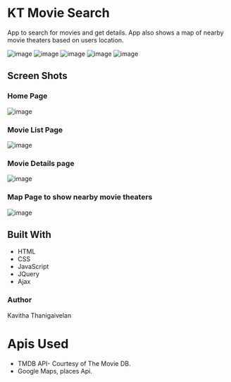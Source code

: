 
# KT Movie Search

App to search for movies and get details. App also shows a map of nearby movie theaters based on users location.

![image](https://user-images.githubusercontent.com/33758117/35697000-d0a830b4-073d-11e8-96ca-3490dbf67271.png)
![image](https://user-images.githubusercontent.com/33758117/35697007-d6aacd82-073d-11e8-8ba3-466d9f901565.png)
![image](https://user-images.githubusercontent.com/33758117/35697018-ddb1761c-073d-11e8-809d-099af50d975c.png)
![image](https://user-images.githubusercontent.com/33758117/35697029-e318a238-073d-11e8-860a-4f4a157c6982.png)
![image](https://user-images.githubusercontent.com/33758117/35697040-e8f8ef00-073d-11e8-993c-0f78b938da60.png)

## Screen Shots
### Home Page
![image](https://user-images.githubusercontent.com/33758117/35697000-d0a830b4-073d-11e8-96ca-3490dbf67271.png)

### Movie List Page
![image](https://user-images.githubusercontent.com/33758117/35697007-d6aacd82-073d-11e8-8ba3-466d9f901565.png)

### Movie Details page
![image](https://user-images.githubusercontent.com/33758117/35697018-ddb1761c-073d-11e8-809d-099af50d975c.png)

### Map Page to show nearby movie theaters
![image](https://user-images.githubusercontent.com/33758117/35697040-e8f8ef00-073d-11e8-993c-0f78b938da60.png)

## Built With
- HTML
- CSS
- JavaScript
- JQuery
- Ajax

### Author
Kavitha Thanigaivelan

# Apis Used
- TMDB API- Courtesy of The Movie DB.
- Google Maps, places Api.
